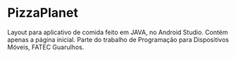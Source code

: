 # PizzaPlanet
Layout para aplicativo de comida feito em JAVA, no Android Studio.
Contém apenas a página inicial.
Parte do trabalho de Programação para Dispositivos Móveis, FATEC Guarulhos.

